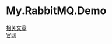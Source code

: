 # My.RabbitMQ.Demo

[相关文章](https://www.yuque.com/longfc/net.core/bsk42h)   
[官网](https://www.rabbitmq.com/getstarted.html)